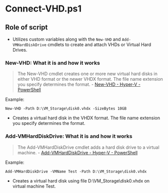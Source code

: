 # Connect-VHD.ps1

## Role of script

- Utilizes custom variables along with the `New-VHD` and `Add-VMHardDiskDrive` cmdlets to create and attach VHDs or Virtual Hard Drives.

### New-VHD: What it is and how it works

> The New-VHD cmdlet creates one or more new virtual hard disks in either VHD format or the newer VHDX format. The file name extension you specify determines the format. - [New-VHD - Hyper-V - PowerShell](https://learn.microsoft.com/en-us/powershell/module/hyper-v/new-vhd?view=windowsserver2022-ps)

Example:

`New-VHD -Path D:\VM_Storage\disk0.vhdx -SizeBytes 10GB`

- Creates a virtual hard disk in the VHDX format. The file name extension you specify determines the format.

### Add-VMHardDiskDrive: What it is and how it works

> The Add-VMHardDiskDrive cmdlet adds a hard disk drive to a virtual machine. - [Add-VMHardDiskDrive - Hyper-V - PowerShell](https://learn.microsoft.com/en-us/powershell/module/hyper-v/add-vmharddiskdrive?view=windowsserver2022-ps)

Example:

`Add-VMHardDiskDrive -VMName Test -Path D:\VM_Storage\disk0.vhdx`

- Creates a virtual hard disk using file D:\VM_Storage\disk0.vhdx on virtual machine Test.

